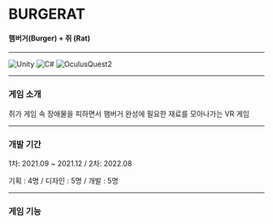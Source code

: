 # BURGERAT 
#### 햄버거(Burger) + 쥐 (Rat) 

***
![Unity](https://img.shields.io/badge/unity-%23000000.svg?style=for-the-badge&logo=unity&logoColor=white)
![C#](https://img.shields.io/badge/c%23-%23239120.svg?style=for-the-badge&logo=c-sharp&logoColor=white)
![OculusQuest2](https://img.shields.io/badge/Oculus_Quest2-%231877F2.svg?style=for-the-badge&logo=meta&logoColor=white)  

*** 
### 게임 소개

쥐가 게임 속 장애물을 피하면서 햄버거 완성에 필요한 재료를 모아나가는 VR 게임 

***
### 개발 기간

1차: 2021.09 ~ 2021.12
/ 2차: 2022.08

기획 : 4명 / 디자인 : 5명 / 개발 : 5명

***
### 게임 기능

